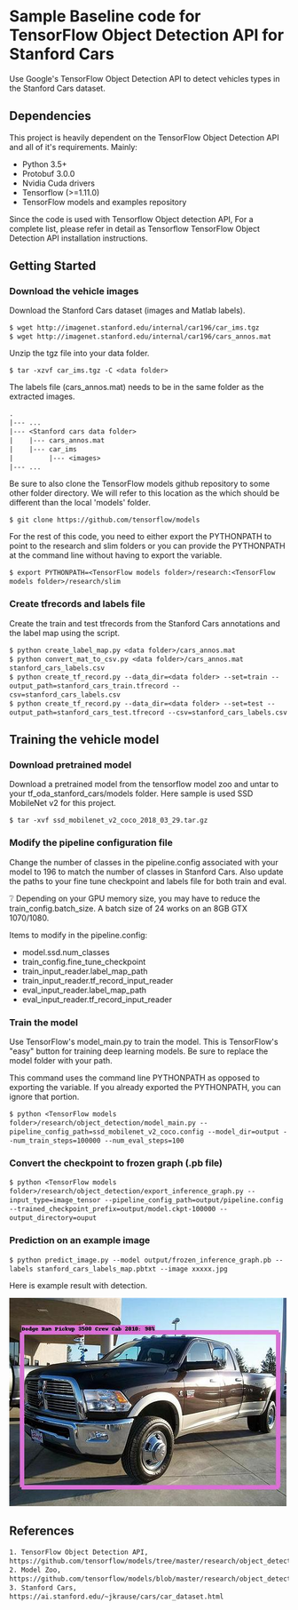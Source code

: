 # Sample Baseline code for TensorFlow Object Detection API for Stanford Cars

Use Google's TensorFlow Object Detection API to detect vehicles types in the Stanford Cars dataset. 

## Dependencies

This project is heavily dependent on the TensorFlow Object Detection API and all of it's requirements. Mainly:

* Python 3.5+
* Protobuf 3.0.0
* Nvidia Cuda drivers
* Tensorflow (>=1.11.0)
* TensorFlow models and examples repository

Since the code is used with Tensorflow Object detection API, For a complete list, please refer in detail as Tensorflow TensorFlow Object Detection API installation instructions.

## Getting Started

### Download the vehicle images 

Download the Stanford Cars dataset (images and Matlab labels).

```
$ wget http://imagenet.stanford.edu/internal/car196/car_ims.tgz
$ wget http://imagenet.stanford.edu/internal/car196/cars_annos.mat 
```

Unzip the tgz file into your data folder. 
```
$ tar -xzvf car_ims.tgz -C <data folder>
```

The labels file (cars_annos.mat) needs to be in the same folder as the extracted images.

	.
	|--- ...
	|--- <Stanford cars data folder>
	|    |--- cars_annos.mat
	|    |--- car_ims
	|         |--- <images>
	|--- ...


Be sure to also clone the TensorFlow models github repository to some other folder directory. We will refer to this location as the <TensorFlow models folder> which should be different than the local 'models' folder.

```
$ git clone https://github.com/tensorflow/models 
```

For the rest of this code, you need to either export the PYTHONPATH to point to the research and slim folders or you can provide the PYTHONPATH at the command line without having to export the variable.

```
$ export PYTHONPATH=<TensorFlow models folder>/research:<TensorFlow models folder>/research/slim
```

### Create tfrecords and labels file

Create the train and test tfrecords from the Stanford Cars annotations and the label map using the script. 

```
$ python create_label_map.py <data folder>/cars_annos.mat
$ python convert_mat_to_csv.py <data folder>/cars_annos.mat stanford_cars_labels.csv
$ python create_tf_record.py --data_dir=<data folder> --set=train --output_path=stanford_cars_train.tfrecord --csv=stanford_cars_labels.csv
$ python create_tf_record.py --data_dir=<data folder> --set=test --output_path=stanford_cars_test.tfrecord --csv=stanford_cars_labels.csv
```

## Training the vehicle model

### Download pretrained model

Download a pretrained model from the tensorflow model zoo and untar to your tf_oda_stanford_cars/models folder. Here sample is used SSD MobileNet v2 for this project.

```
$ tar -xvf ssd_mobilenet_v2_coco_2018_03_29.tar.gz
```

### Modify the pipeline configuration file

Change the number of classes in the pipeline.config associated with your model to 196 to match the number of classes in Stanford Cars. Also update the paths to your fine tune checkpoint and labels file for both train and eval. 

:grey_question: Depending on your GPU memory size, you may have to reduce the train_config.batch_size. A batch size of 24 works on an 8GB GTX 1070/1080.

Items to modify in the pipeline.config:
* model.ssd.num_classes
* train_config.fine_tune_checkpoint
* train_input_reader.label_map_path
* train_input_reader.tf_record_input_reader
* eval_input_reader.label_map_path
* eval_input_reader.tf_record_input_reader


### Train the model

Use TensorFlow's model_main.py to train the model. This is TensorFlow's "easy" button for training deep learning models. Be sure to replace the model folder with your path.

This command uses the command line PYTHONPATH as opposed to exporting the variable. If you already exported the PYTHONPATH, you can ignore that portion.

```
$ python <TensorFlow models folder>/research/object_detection/model_main.py --pipeline_config_path=ssd_mobilenet_v2_coco.config --model_dir=output --num_train_steps=100000 --num_eval_steps=100
```

### Convert the checkpoint to frozen graph (.pb file)

```
$ python <TensorFlow models folder>/research/object_detection/export_inference_graph.py --input_type=image_tensor --pipeline_config_path=output/pipeline.config --trained_checkpoint_prefix=output/model.ckpt-100000 --output_directory=ouput
```

### Prediction on an example image

```
$ python predict_image.py --model output/frozen_inference_graph.pb --labels stanford_cars_labels_map.pbtxt --image xxxxx.jpg 
```

Here is example result with detection.

![Dodge Ram Pickup 3500](006986.jpg)

## References

```
1. TensorFlow Object Detection API, https://github.com/tensorflow/models/tree/master/research/object_detection
2. Model Zoo, https://github.com/tensorflow/models/blob/master/research/object_detection/g3doc/detection_model_zoo.md
3. Stanford Cars, https://ai.stanford.edu/~jkrause/cars/car_dataset.html
```

